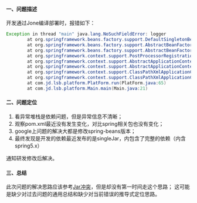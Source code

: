 <!-- date: 2020.11.06 20:06 -->
#### 一、问题描述

开发通过Jone编译部署时，报错如下：

```java
Exception in thread "main" java.lang.NoSuchFieldError: logger
        at org.springframework.beans.factory.support.DefaultSingletonBeanRegistry.getSingleton(DefaultSingletonBeanRegistry.java:212)
        at org.springframework.beans.factory.support.AbstractBeanFactory.doGetBean(AbstractBeanFactory.java:318)
        at org.springframework.beans.factory.support.AbstractBeanFactory.getBean(AbstractBeanFactory.java:204)
        at org.springframework.context.support.PostProcessorRegistrationDelegate.invokeBeanFactoryPostProcessors(PostProcessorRegistrationDelegate.java:86)
        at org.springframework.context.support.AbstractApplicationContext.invokeBeanFactoryPostProcessors(AbstractApplicationContext.java:687)
        at org.springframework.context.support.AbstractApplicationContext.refresh(AbstractApplicationContext.java:525)
        at org.springframework.context.support.ClassPathXmlApplicationContext.<init>(ClassPathXmlApplicationContext.java:139)
        at org.springframework.context.support.ClassPathXmlApplicationContext.<init>(ClassPathXmlApplicationContext.java:83)
        at com.jd.lsb.platform.PlatForm.run(PlatForm.java:65)
        at com.jd.lsb.platform.Main.main(Main.java:21)
```

#### 二、问题定位

1. 看异常堆栈是依赖问题，但是异常信息不清晰；
2. 观察pom.xml最近没有发生变化，对比spring相关包也没有变化；
3. google上问题的解决大都是修改spring-beans版本；
4. 最终发现是开发的依赖最近发布的是singleJar，内包含了完整的依赖（内含spring5.x）

通知研发修改后解决。

#### 三、总结

 此次问题的解决思路应该参考[Jar冲突](../1.java/1.Jar冲突.md)，但是却没有第一时间走这个思路；
这可能是缺少对过去问题的通用总结和缺少对当前错误的推导式定位思路。
